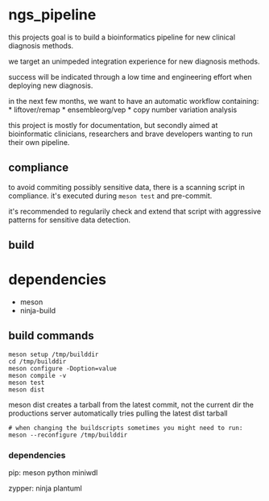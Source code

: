 # ngs_pipeline

this projects goal is to build a bioinformatics pipeline for new clinical diagnosis methods.

we target an unimpeded integration experience for new diagnosis methods.

success will be indicated through a low time and engineering effort when deploying new diagnosis.

in the next few months, we want to have an automatic workflow containing:
    * liftover/remap
    * ensembleorg/vep
    * copy number variation analysis
    
this project is mostly for documentation, but secondly aimed at bioinformatic clinicians, researchers and brave developers wanting to run their own pipeline.

## compliance

to avoid commiting possibly sensitive data, there is a scanning script in compliance.
it's executed during `meson test` and pre-commit.

it's recommended to regularily check and extend that script with aggressive patterns for sensitive data detection.



## build

# dependencies

* meson
* ninja-build

## build commands

```
meson setup /tmp/builddir
cd /tmp/builddir
meson configure -Doption=value
meson compile -v
meson test
meson dist
```

meson dist creates a tarball from the latest commit, not the current dir
the productions server automatically tries pulling the latest dist tarball

```
# when changing the buildscripts sometimes you might need to run:
meson --reconfigure /tmp/builddir
```


### dependencies

pip:
meson
python
miniwdl

zypper:
ninja
plantuml
